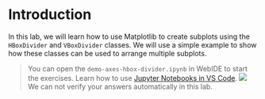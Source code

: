 # Introduction

In this lab, we will learn how to use Matplotlib to create subplots using the `HBoxDivider` and `VBoxDivider` classes. We will use a simple example to show how these classes can be used to arrange multiple subplots.

> You can open the `demo-axes-hbox-divider.ipynb` in WebIDE to start the exercises. Learn how to use [Jupyter Notebooks in VS Code](https://code.visualstudio.com/docs/datascience/jupyter-notebooks).
> ![](https://file.labex.io/upload/u/1991/fzLMg1oHuQrI.png)
> We can not verify your answers automatically in this lab.
